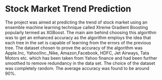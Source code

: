 # Stock Market Trend Prediction

The project was aimed at predicting the trend of stock market using an ensemble machine learning technique called Xtreme Gradient Boosting popularly termed as XGBoost. The main aim behind choosing this algorithm was to get an enhanced accuracy as the algorithm employs the idea that each tree in the set is capable of learning from the errors of the previous tree. The dataset chosen to prove the accuracy of the algorithm was Apple.Inc, Yahoo!Inc.,Nike, Amazon,Facebook, HDFC, Jet Airways, Tata Motors etc. which has been taken from Yahoo finance and had been further smoothed to remove redundancy in the data set. The choice of the dataset was completely random. The average accuracy was found to be around 90%.
